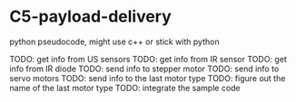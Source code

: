 # C5-payload-delivery
python pseudocode, might use c++ or stick with python

TODO: get info from US sensors
TODO: get info from IR sensor
TODO: get info from IR diode
TODO: send info to stepper motor
TODO: send info to servo motors
TODO: send info to the last motor type
TODO: figure out the name of the last motor type
TODO: integrate the sample code
